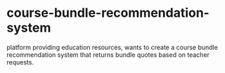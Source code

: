 # course-bundle-recommendation-system
 platform providing education resources, wants to create a course bundle recommendation system that returns bundle quotes based on teacher requests.
